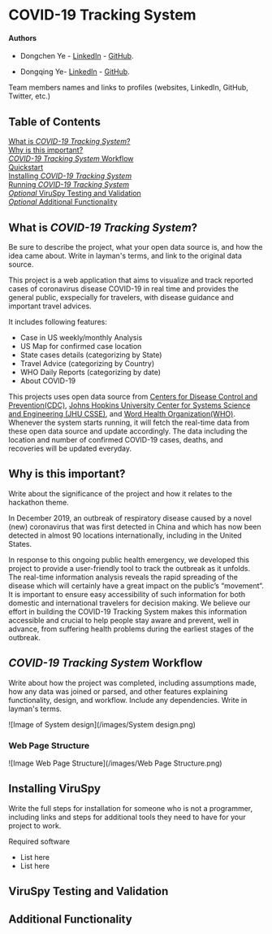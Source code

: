 # COVID-19 Tracking System
#### Authors
+ Dongchen Ye - [LinkedIn](https://www.linkedin.com/in/dongchenye/) - [GitHub](https://github.com/dongchenye).

+ Dongqing Ye- [LinkedIn](https://www.linkedin.com/in/dongqingye/) - [GitHub](https://github.com/dongqingye7).


Team members names and links to profiles (websites, LinkedIn, GitHub, Twitter, etc.)

## Table of Contents

[What is *COVID-19 Tracking System*?](#intro)    
[Why is this important?](#importance)    
[*COVID-19 Tracking System* Workflow](#workflow)    
[Quickstart](#quickstart)    
[Installing *COVID-19 Tracking System*](#install)    
[Running *COVID-19 Tracking System*](#usage)    
[*Optional* ViruSpy Testing and Validation](#testing_and_validation)    
[*Optional* Additional Functionality](#additional)    

## <a name="intro"></a>What is *COVID-19 Tracking System*?

Be sure to describe the project, what your open data source is, and how the idea came about. Write in layman's terms, and link to the original data source.

This project is a web application that aims to visualize and track reported cases of coronavirus disease COVID-19 in real time and provides the general public, exspecially for travelers, with disease guidance and important travel advices. 

It includes following features:

+ Case in US weekly/monthly Analysis 
+ US Map for confirmed case location
+ State cases details (categorizing by State)
+ Travel Advice (categorizing by Country)
+ WHO Daily Reports (categorizing by date)
+ About COVID-19 

This projects uses open data source from [Centers for Disease Control and Prevention(CDC)](https://www.cdc.gov/coronavirus/2019-nCoV/summary.html), [Johns Hopkins University Center for Systems Science and Engineering (JHU CSSE)](https://github.com/CSSEGISandData/COVID-19), and [Word Health Organization(WHO)](https://www.who.int/emergencies/diseases/novel-coronavirus-2019/situation-reports). Whenever the system starts running, it will fetch the real-time data from these open data source and update accordingly. The data including the location and number of confirmed COVID-19 cases, deaths, and recoveries will be updated everyday.


## <a name="importance"></a>Why is this important?

Write about the significance of the project and how it relates to the hackathon theme.

In December 2019, an outbreak of respiratory disease caused by a novel (new) coronavirus that was first detected in China and which has now been detected in almost 90 locations internationally, including in the United States. 

In response to this ongoing public health emergency, we developed this project to provide a user-friendly tool to track the outbreak as it unfolds. The real-time information analysis reveals the rapid spreading of the disease which will certainly have a great impact on the public’s “movement“. 
It is important to ensure easy accessibility of such information for both domestic and international travelers for decision making. We believe our effort in building the COVID-19 Tracking System makes this information accessible and crucial to help people stay aware and prevent, well in advance, from suffering health problems during the earliest stages of the outbreak.

## <a name="workflow"></a>*COVID-19 Tracking System* Workflow

Write about how the project was completed, including assumptions made, how any data was joined or parsed, and other features explaining functionality, design, and workflow. Include any dependencies. Write in layman's terms.

![Image of System design](/images/System design.png)

### Web Page Structure

![Image Web Page Structure](/images/Web Page Structure.png)


## <a name="install"></a>Installing ViruSpy
Write the full steps for installation for someone who is not a programmer, including links and steps for additional tools they need to have for your project to work.

Required software
+ List here
+ List here


## <a name="testing_and_validation"></a>ViruSpy Testing and Validation

## <a name="additional"></a>Additional Functionality


```python

```
